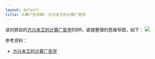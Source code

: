 ```yaml
---
layout: default 
title: 计算广告学BR：方兴未艾的计算广告学
---
```

读刘铁岩的[方兴未艾的计算广告学](http://blog.sina.com.cn/s/blog_4caedc7a0102eshz.html)的BR，直接整理的思维导图，如下：
<img src="http://arthur503.github.io/blog/assets/pic/201310/2013-10-09-Computational-Advertising-BR-flourishing-computational-advertising.png">

参考资料：

* [方兴未艾的计算广告学](http://blog.sina.com.cn/s/blog_4caedc7a0102eshz.html)